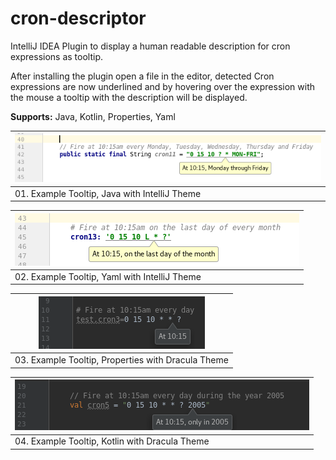 # cron-descriptor
IntelliJ IDEA Plugin to display a human readable description for cron expressions as tooltip.

After installing the plugin open a file in the editor,
detected Cron expressions are now underlined and by hovering over the expression with the mouse a tooltip with the description will be displayed.

**Supports:** Java, Kotlin, Properties, Yaml

| ![Example Java](images/image01.png)           |
| --------------------------------------------- |
| 01. Example Tooltip, Java with IntelliJ Theme |

| ![Example Yaml](images/image02.png)           |
| --------------------------------------------- |
| 02. Example Tooltip, Yaml with IntelliJ Theme |

| ![Example Properties](images/image03.png)          |
| -------------------------------------------------- |
| 03. Example Tooltip, Properties with Dracula Theme |

| ![Example Kotlin](images/image04.png)          |
| ---------------------------------------------- |
| 04. Example Tooltip, Kotlin with Dracula Theme |